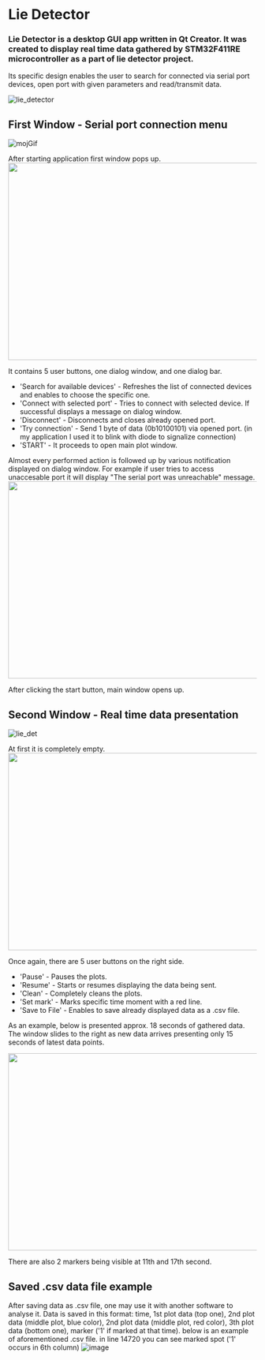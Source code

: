 # Lie Detector



### Lie Detector is a desktop GUI app written in Qt Creator. It was created to display real time data gathered by STM32F411RE microcontroller as a part of lie detector project. 
Its specific design enables the user to search for connected via serial port devices, open port with given parameters and read/transmit data.

![lie_detector](https://github.com/Matii178/Lie-Detector/assets/62108776/13fbfa8e-f7f9-4c70-ae9d-afd7db4e1994)


## First Window - Serial port connection menu
![mojGif](https://github.com/Matii178/Lie-Detector/assets/62108776/32e7e8ff-8498-410b-be59-e9d83711da38)

After starting application first window pops up.
<img src= "https://github.com/Matii178/Lie-Detector/assets/62108776/4ad9154d-51d8-44c3-beb3-e5cb0773a74b" width = "800" height = "400">

It contains 5 user buttons, one dialog window, and one dialog bar.
* 'Search for available devices' - Refreshes the list of connected devices and enables to choose the specific one.
* 'Connect with selected port' - Tries to connect with selected device. If successful displays a message on dialog window.
* 'Disconnect' - Disconnects and closes already opened port.
* 'Try connection' - Send 1 byte of data (0b10100101) via opened port. (in my application I used it to blink with diode to signalize connection)
* 'START' - It proceeds to open main plot window.

Almost every performed action is followed up by various notification displayed on dialog window. For example if user tries to access unaccesable port it will display "The serial port was unreachable" message.
<img src= "https://github.com/Matii178/Lie-Detector/assets/62108776/2d1eee20-14db-47b1-ac1a-fc7fee6b268f" width = "800" height = "400">

After clicking the start button, main window opens up.

## Second Window - Real time data presentation

![lie_det](https://github.com/Matii178/Lie-Detector/assets/62108776/10ddae6f-4f8b-49c9-a497-6a43f8058a10)

At first it is completely empty.
<img src= "https://github.com/Matii178/Lie-Detector/assets/62108776/a7a73d25-e766-430f-a49c-6ec478cc1812" width = "800" height = "400">

Once again, there are 5 user buttons on the right side.
* 'Pause' - Pauses the plots.
* 'Resume' - Starts or resumes displaying the data being sent.
* 'Clean' - Completely cleans the plots.
* 'Set mark' - Marks specific time moment with a red line.
* 'Save to File' - Enables to save already displayed data as a .csv file.

As an example, below is presented approx. 18 seconds of gathered data. The window slides to the right as new data arrives presenting only 15 seconds of latest data points.

<img src= "https://github.com/Matii178/Lie-Detector/assets/62108776/0ed04899-26dd-44e8-860f-0645f57bb2c3" width = "800" height = "400">

There are also 2 markers being visible at 11th and 17th second.

## Saved .csv data file example

After saving data as .csv file, one may use it with another software to analyse it.
Data is saved in this format:
time, 1st plot data (top one), 2nd plot data (middle plot, blue color), 2nd plot data (middle plot, red color), 3th plot data (bottom one), marker ('1' if marked at that time).
below is an example of aforementioned .csv file. in line 14720 you can see marked spot ('1' occurs in 6th column)
![image](https://github.com/Matii178/Lie-Detector/assets/62108776/aaed19fc-5c99-4c87-82ee-a3ca5555dc4f)


